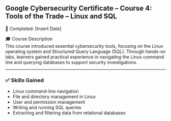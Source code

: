 ## Google Cybersecurity Certificate – Course 4: Tools of the Trade – Linux and SQL  
📅 Completed: [Insert Date]

🎓 Course Description  
This course introduced essential cybersecurity tools, focusing on the Linux operating system and Structured Query Language (SQL). Through hands-on labs, learners gained practical experience in navigating the Linux command line and querying databases to support security investigations.

---

### ✅ Skills Gained
- Linux command-line navigation
- File and directory management in Linux
- User and permission management
- Writing and running SQL queries
- Extracting and filtering data from relational databases

